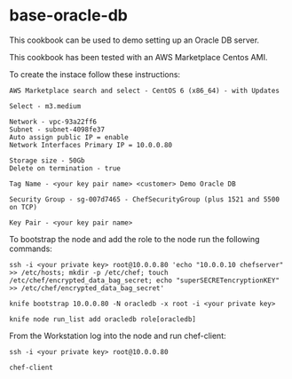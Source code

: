 # base-oracle-db

This cookbook can be used to demo setting up an Oracle DB server.

This cookbook has been tested with an AWS Marketplace Centos AMI.

To create the instace follow these instructions:

	AWS Marketplace search and select - CentOS 6 (x86_64) - with Updates

	Select - m3.medium

	Network - vpc-93a22ff6
	Subnet - subnet-4098fe37
	Auto assign public IP = enable
	Network Interfaces Primary IP = 10.0.0.80

	Storage size - 50Gb
	Delete on termination - true

	Tag Name - <your key pair name> <customer> Demo Oracle DB

	Security Group - sg-007d7465 - ChefSecurityGroup (plus 1521 and 5500 on TCP)

	Key Pair - <your key pair name>

To bootstrap the node and add the role to the node run the following commands:

	ssh -i <your private key> root@10.0.0.80 'echo "10.0.0.10 chefserver" >> /etc/hosts; mkdir -p /etc/chef; touch /etc/chef/encrypted_data_bag_secret; echo "superSECRETencryptionKEY" >> /etc/chef/encrypted_data_bag_secret'

	knife bootstrap 10.0.0.80 -N oracledb -x root -i <your private key>
	
	knife node run_list add oracledb role[oracledb]
	
From the Workstation log into the node and run chef-client:

	ssh -i <your private key> root@10.0.0.80

	chef-client


